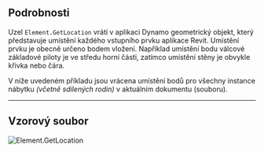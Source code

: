 ## Podrobnosti
Uzel `Element.GetLocation` vrátí v aplikaci Dynamo geometrický objekt, který představuje umístění každého vstupního prvku aplikace Revit. Umístění prvku je obecně určeno bodem vložení. Například umístění bodu válcové základové piloty je ve středu horní části, zatímco umístění stěny je obvykle křivka nebo čára.

V níže uvedeném příkladu jsou vrácena umístění bodů pro všechny instance nábytku _(včetně sdílených rodin)_ v aktuálním dokumentu (souboru).
___
## Vzorový soubor

![Element.GetLocation](./Revit.Elements.Element.GetLocation_img.jpg)
